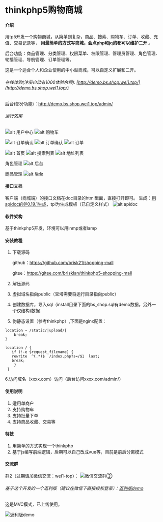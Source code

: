 # thinkphp5购物商城

#### 介绍
用tp5开发一个购物商城，从简单到复杂，商品、搜索、购物车、订单、收藏、充值、交易记录等，  **用最简单的方式写商城，会点php和jq的都可以维护二开** 。

后台功能：商品管理、分类管理、权限菜单、权限管理、管理员管理、角色管理、轮播管理、导航管理、订单管理等。

这是一个适合个人和企业使用的中小型商城，可以自定义扩展和二开。

###### 在线体验(注册自动有1000体验余额): [http://demo.bs.shop.wei1.top/](http://demo.bs.shop.wei1.top/) 

后台(部分功能)：http://demo.bs.shop.wei1.top/admin/


###### 运行效果

![alt 用户中心](./public/test/user.png "用户中心")
![alt 购物车](./public/test/cart.png "购物车")

![alt 订单确认](./public/test/order_ready1.png "订单确认")
![alt 订单确认](./public/test/order_ready2.png "订单确认")
![alt 订单](./public/test/orders.png "订单")

![alt 首页](./public/test/home1.png "首页")
![alt 搜索列表](./public/test/pro-list.png "搜索列表")
![alt 地址列表](./public/test/address.png "地址列表")

角色管理
![alt 后台](./public/test/admin1.png "后台")


商品管理
![alt 后台](./public/test/admin2.png "后台")

#### 接口文档
客户端（商城端）的接口文档在doc目录的html里面，直接打开即可。
生成：用apidoc的@0.19.1生成，tpl为生成模板（已自定义样式）
![alt apidoc](./public/test/doc1.png "apidoc")
#### 软件架构
基于thinkphp5开发，环境可以用lnmp或者lamp

#### 安装教程

1. 下载源码

   github：<a href="https://github.com/brisk21/shopping-mall">https://github.com/brisk21/shopping-mall</a>
   
   gitee：<a href="https://gitee.com/brisklan/thinkphp5-shopping-mall">https://gitee.com/brisklan/thinkphp5-shopping-mall</a>

2. 解压源码

3. 虚拟域名指向public（宝塔需要将运行目录指向public）

4. 创建数据库，导入sql（install目录下面的bs_shop.sql有demo数据，另外一个仅结构)数据

5.  伪静态设置（参考thinkphp）,下面是nginx配置：
```nginx
location ~ /static/|upload/{
    break;
}

location / { 
   if (!-e $request_filename) {
   rewrite  ^(.*)$  /index.php?s=/$1  last;
   break;
    }
 }
```
6.访问域名（xxxx.com）访问（后台访问xxxx.com/admin/）


#### 使用说明

1.  适用单商户
2.  支持购物车
3.  支持批量下单
4.  支持商品收藏、交易等





#### 特技

1. 用简单的方式实现一个thinkphp
2. 基于js编写前端逻辑，后期可以自己改成vue等，目前是前后分离模式

#### 交流群
群2（过期请加微信交流：wei1-top）：
![微信交流群②](./public/test/qr.png "微信交流群②")


###### 基于这个开发的一个返利版（建议在微信下直接授权登录）：[返利版demo](https://wx.wei1.top/union/store.user/index.html)
这是MVC模式，已上线使用。

![返利版demo](https://images.gitee.com/uploads/images/2021/1123/142916_e316c296_2065616.png "微信截图_20211123142709.png")
